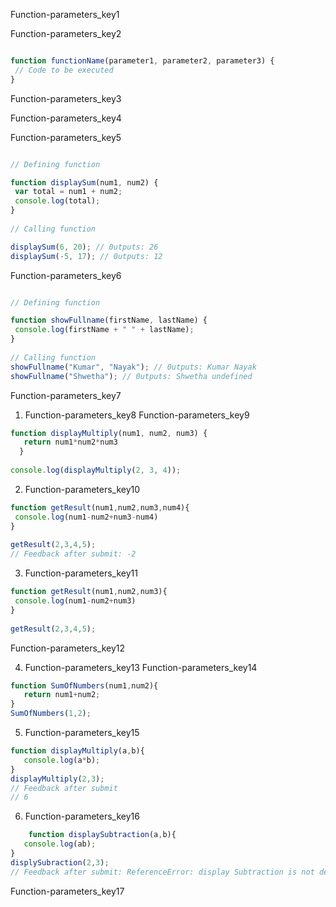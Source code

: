 Function-parameters_key1


Function-parameters_key2


```javascript

function functionName(parameter1, parameter2, parameter3) {
 // Code to be executed
}

```

Function-parameters_key3

 
Function-parameters_key4


Function-parameters_key5


```javascript

// Defining function

function displaySum(num1, num2) {
 var total = num1 + num2;
 console.log(total);
}
 
// Calling function

displaySum(6, 20); // 0utputs: 26
displaySum(-5, 17); // 0utputs: 12

```

Function-parameters_key6


```javascript

// Defining function

function showFullname(firstName, lastName) {
 console.log(firstName + " " + lastName);
}
 
// Calling function
showFullname("Kumar", "Nayak"); // 0utputs: Kumar Nayak
showFullname("Shwetha"); // 0utputs: Shwetha undefined

```


Function-parameters_key7


1. Function-parameters_key8
Function-parameters_key9
```javascript
function displayMultiply(num1, num2, num3) {
   return num1*num2*num3
  }
  
console.log(displayMultiply(2, 3, 4));
```

2. Function-parameters_key10
```javascript
function getResult(num1,num2,num3,num4){
 console.log(num1-num2+num3-num4)
}
 
getResult(2,3,4,5);
// Feedback after submit: -2
```

3. Function-parameters_key11
```javascript
function getResult(num1,num2,num3){
 console.log(num1-num2+num3)
}
 
getResult(2,3,4,5);
```
 
Function-parameters_key12


4. Function-parameters_key13
Function-parameters_key14
```javascript
function SumOfNumbers(num1,num2){
   return num1+num2;
}
SumOfNumbers(1,2);
 ```
5. Function-parameters_key15
```javascript
function displayMultiply(a,b){
   console.log(a*b);
}
displayMultiply(2,3);
// Feedback after submit
// 6
```
6. Function-parameters_key16
```javascript
	function displaySubtraction(a,b){
   console.log(ab);
}
displySubraction(2,3);
// Feedback after submit: ReferenceError: display Subtraction is not defined
```
Function-parameters_key17
